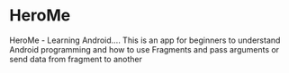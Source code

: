 # HeroMe
HeroMe - Learning Android....
This is an app for beginners to understand Android programming and how to use Fragments and pass arguments 
or send data from fragment to another


